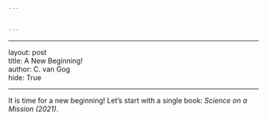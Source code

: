 ```yaml
---


---
```


<hr>
<p>layout: post<br>
title: A New Beginning!<br>
author: C. van Gog<br>
hide: True</p>
<hr>
<p>It is time for a new beginning! Let’s start with a single book: <i>Science on a Mission (2021)</i>.</p>

